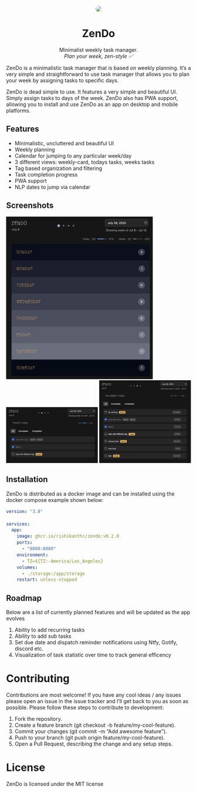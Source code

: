 <p align="center">
  <img src="https://raw.githubusercontent.com/rishikanthc/zendo/main/static/icon-96x96.png" width="96" style="border-radius: 50%; alt="Logo"/>
</p>
<h1 align="center">ZenDo</h1>
<p align="center">
  Minimalist weekly task manager.<br>
  <i>Plan your week, zen-style ✅</i>
</p>

ZenDo is a minimalistic task manager that is based on weekly planning. It’s a very simple and straightforward to use task manager that allows you to plan your week by assigning tasks to specific days.

ZenDo is dead simple to use. It features a very simple and beautiful UI. Simply assign tasks to days of the week. ZenDo also has PWA support, allowing you to install and use ZenDo as an app on desktop and mobile platforms.

## Features

* Minimalistic, uncluttered and beautiful UI
* Weekly planning
* Calendar for jumping to any particular week/day
* 3 different views: weekly-card, todays tasks, weeks tasks
* Tag based organization and filtering
* Task completion progress
* PWA support
* NLP dates to jump via calendar

## Screenshots

<img src="screenshots/week-card-layout.png" alt="Zendo" width="400">
<img src="screenshots/todays-tasks.png" alt="Zendo Today view" width="250">
<img src="screenshots/weeks-tasks.png" alt="Zendo Week view" width="250">

## Installation

ZenDo is distributed as a docker image and can be installed using the docker compose example shown below:


````yaml
version: "3.8"

services:
  app:
    image: ghcr.io/rishikanthc/zendo:v0.2.0
    ports:
      - "8080:8080"
    environment:
      - TZ=${TZ:-America/Los_Angeles}
    volumes:
      - ./storage:/app/storage
    restart: unless-stopped
````

## Roadmap

Below are a list of currently planned features and will be updated as the app evolves

1. Ability to add recurring tasks
1. Ability to add sub tasks
1. Set due date and dispatch reminder notifications using Ntfy, Gotify, discord etc.
1. Visualization of task statistic over time to track general efficency

# Contributing

Contributions are most welcome!
If you have any cool ideas /  any issues please open an
issue in the issue tracker and I’ll get back to you as soon as possible.
Please follow these steps to contribute to development:

1. Fork the repository.
1. Create a feature branch (git checkout -b feature/my-cool-feature).
1. Commit your changes (git commit -m “Add awesome feature”).
1. Push to your branch (git push origin feature/my-cool-feature).
1. Open a Pull Request, describing the change and any setup steps.

# License

ZenDo is licensed under the MIT license

